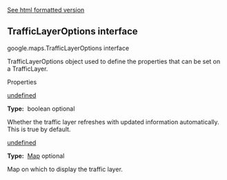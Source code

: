 [See html formatted version](https://huasofoundries.github.io/google-maps-documentation/TrafficLayerOptions.html)

TrafficLayerOptions interface
-----------------------------

google.maps.TrafficLayerOptions interface

TrafficLayerOptions object used to define the properties that can be set on a TrafficLayer.

Properties

[undefined](#TrafficLayerOptions.autoRefresh)

**Type:**  boolean optional

Whether the traffic layer refreshes with updated information automatically. This is true by default.

[undefined](#TrafficLayerOptions.map)

**Type:**  [Map](/maps/documentation/javascript/reference/3.40/map#Map) optional

Map on which to display the traffic layer.
